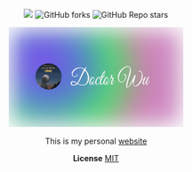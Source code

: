 <p align="center">
<img src="https://api.netlify.com/api/v1/badges/011da457-9ec5-41a8-ae63-733574c63873/deploy-status"></img>
<img alt="GitHub forks" src="https://img.shields.io/github/forks/Doctor-wu/Wh04m1">
<img alt="GitHub Repo stars" src="https://img.shields.io/github/stars/Doctor-wu/Wh04m1">
</p>
<p align="center">
  <img src='./public/og.svg' height='180'/>
</p>
<p align="center">
  This is my personal <a href="https://doctorwu.info" target="_blank">website</a>
</p>
<p align="center">
  <b>License</b>
  <a href="http://opensource.org/licenses/MIT">MIT</a>
</p>

